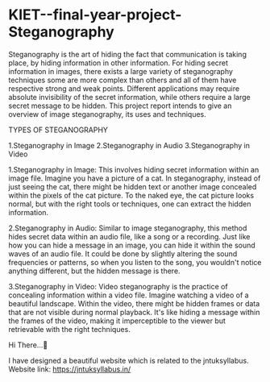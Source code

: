 # KIET--final-year-project-Steganography
Steganography is the art of hiding the fact that communication is taking place, by hiding information in other information. For hiding secret information in images, there exists a large variety of steganography techniques some are more complex than others and all of them have respective strong and weak points. Different applications may require absolute invisibility of the secret information, while others require a large secret message to be hidden. This project report intends to give an overview of image steganography, its uses and techniques.

TYPES OF STEGANOGRAPHY

1.Steganography in Image
2.Steganography in Audio
3.Steganography in Video

1.Steganography in Image: This involves hiding secret information within an image file. Imagine you have a picture of a cat. In steganography, 
  instead of just seeing the cat, there might be hidden text or another image concealed within the pixels of the cat picture. To the naked eye, 
  the cat picture looks normal, but with the right tools or techniques, one can extract the hidden information.

2.Steganography in Audio: Similar to image steganography, this method hides secret data within an audio file, like a song or a recording. Just 
  like how you can hide a message in an image, you can hide it within the sound waves of an audio file. It could be done by slightly altering the 
   sound frequencies or patterns, so when you listen to the song, you wouldn't notice anything different, but the hidden message is there.

3.Steganography in Video: Video steganography is the practice of concealing information within a video file. Imagine watching a video of a 
   beautiful landscape. Within the video, there might be hidden frames or data that are not visible during normal playback. It's like hiding a 
    message within the frames of the video, making it imperceptible to the viewer but retrievable with the right techniques.



   Hi There...👋
   
   I have designed a beautiful website which is related to the jntuksyllabus. 
   Website link: https://jntuksyllabus.in/


